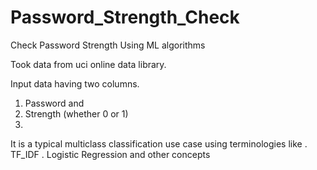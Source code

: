 # Password_Strength_Check
Check Password Strength Using ML algorithms

Took data from uci online data library.

Input data having two columns.
1. Password and
2. Strength (whether 0 or 1)
3. 
It is a typical multiclass classification use case using terminologies like
. TF_IDF
. Logistic Regression and other concepts
